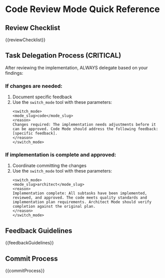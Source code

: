 # Code Review Mode Quick Reference

## Review Checklist

{{reviewChecklist}}

## Task Delegation Process (CRITICAL)

After reviewing the implementation, ALWAYS delegate based on your findings:

### If changes are needed:

1. Document specific feedback
2. Use the `switch_mode` tool with these parameters:
   ```
   <switch_mode>
   <mode_slug>code</mode_slug>
   <reason>
   Changes required: The implementation needs adjustments before it can be approved. Code Mode should address the following feedback: [specific feedback].
   </reason>
   </switch_mode>
   ```

### If implementation is complete and approved:

1. Coordinate committing the changes
2. Use the `switch_mode` tool with these parameters:
   ```
   <switch_mode>
   <mode_slug>architect</mode_slug>
   <reason>
   Implementation complete: All subtasks have been implemented, reviewed, and approved. The code meets quality standards and implementation plan requirements. Architect Mode should verify completion against the original plan.
   </reason>
   </switch_mode>
   ```

## Feedback Guidelines

{{feedbackGuidelines}}

## Commit Process

{{commitProcess}}
